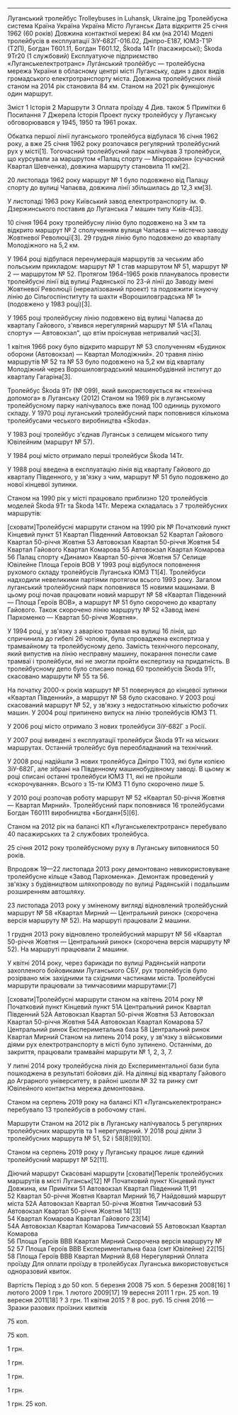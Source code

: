 ----

Луганський тролейбус
Trolleybuses in Luhansk, Ukraine.jpg
Тролейбусна система
Країна	Україна Україна
Місто	 Луганськ
Дата відкриття	25 січня 1962 (60 років)
Довжина контактної мережі	84 км (на 2014)
Моделі тролейбусів в експлуатації	ЗіУ-682Г-016.02, Дніпро-Е187, ЮМЗ-Т1Р (Т2П), Богдан Т601.11, Богдан Т601.12, Škoda 14Tr (пасажирські); Škoda 9Tr20 (1 службовий)
Експлуатуюче підприємство	«Луганськелектротранс»
Лугáнський тролéйбус — тролейбусна мережа України в обласному центрі місті Луганську, один з двох видів громадського електротранспорту міста. Довжина тролейбусних ліній станом на 2014 рік становила 84 км. Станом на 2021 рік функціонує один маршрут.


Зміст
1	Історія
2	Маршрути
3	Оплата проїзду
4	Див. також
5	Примітки
6	Посилання
7	Джерела
Історія
Проект пуску тролейбусу у Луганську обговорювався у 1945, 1950 та 1961 роках.

Обкатка першої лінії луганського тролейбуса відбулася 16 січня 1962 року, а вже 25 січня 1962 року розпочався регулярний тролейбусний рух у місті[1]. Тогочасний тролейбусний парк налічував 3 тролейбуси, що курсували за маршрутом «Палац спорту — Мікрорайон» (сучасний Квартал Шевченка), довжина маршруту становила 11 км[2].

20 листопада 1962 року маршрут № 1 було подовжено від Палацу спорту до вулиці Чапаєва, довжина лінії збільшилась до 12,3 км[3].

У листопаді 1963 року Київський завод електротранспорту ім. Ф. Дзержинського поставив до Луганська 7 машин типу Київ-4[3].

10 січня 1964 року тролейбусну лінію було подовжено на 3 км та відкрито маршрут № 2 сполученням вулиця Чапаєва — містечко заводу Жовтневої Революції[3]. 29 грудня лінію було подовжено до кварталу Молодіжного на 5,2 км.

У 1964 році відбулася перенумерація маршрутів за чеським або польським прикладом: маршрут № 1 став маршрутом № 51, маршрут № 2 — маршрутом № 52. Протягом 1964–1965 років планувалось провести тролейбусні лінії від вулиці Радянської по 23-й лінії до Заводу імені Жовтневої Революції (нереалізований проект) та подовжити існуючу лінію до Сільгоспінституту та шахти «Ворошиловградська № 1» (подовжено у 1983 році)[3].

У 1965 році тролейбусну лінію подовжено від вулиці Чапаєва до кварталу Гайового, з'явився нерегулярний маршрут № 51А «Палац спорту» — Автовокзал", що втім проіснував нетривалий час[3].

1 квітня 1966 року було відкрито маршрут № 53 сполученням «Будинок оборони (Автовокзал) — Квартал Молодіжний». 20 травня лінію маршрутів № 52 та № 53 було подовжено на 5,2 км від кварталу Молодіжний через Ворошиловградський машинобудівний інститут до кварталу Гагаріна[3].


Тролейбус Škoda 9Tr (№ 099), який використовується як «технічна допомога» в Луганську (2012)
Станом на 1969 рік в луганському тролейбусному парку налічувалось вже понад 100 одиниць рухомого складу. У 1970 році луганський тролейбусний парк поповнився кількома тролейбусами чеського виробництва «Škoda».

У 1983 році тролейбус з'єднав Луганськ з селищем міського типу Ювілейним (маршрут № 57).

У 1984 році місто отримало перші тролейбуси Škoda 14Tr.

У 1988 році введена в експлуатацію лінія від кварталу Гайового до кварталу Південного, у зв'язку з чим, маршрут № 51 було подовжено до нової кінцевої зупинки.

Станом на 1990 рік у місті працювало приблизно 120 тролейбусів моделей Škoda 9Tr та Škoda 14Tr. Мережа складалась з 7 тролейбусних маршрутів:

[сховати]Тролейбусні маршрути станом на 1990 рік
№	Початковий пункт	Кінцевий пункт
51	Квартал Південний	Автовокзал
52	Квартал Гайового	Квартал 50-річчя Жовтня
53	Автовокзал	Квартал 50-річчя Жовтня
54	Квартал Гайового	Квартал Комарова
55	Автовокзал	Квартал Комарова
56	Палац спорту «Динамо»	Квартал 50-річчя Жовтня
57	Селище Ювілейне	Площа Героів ВОВ
У 1993 році відбулося поповнення рухомого складу тролейбусів Луганська ЮМЗ Т1[4]. Тролейбуси надходили невеликими партіями протягом всього 1993 року. Загалом луганський тролейбусний парк поповнився 15 новими машинами. В цьому році почав працювати новий маршрут № 58 «Квартал Південний — Площа Героїв ВОВ», а маршрут № 51 було скорочено до кварталу Гайового. Також скорочено лінію маршруту № 52 «Завод імені Пархоменко — Квартал 50-річчя Жовтня».

У 1994 році, у зв'язку з аварією трамвая на вулиці 16 лінія, що спричинила до гибелі 26 чоловік, була спроваджена експертиза у трамвайному та тролейбусному депо. Замість технічного персоналу, який випустив на лінію несправну машину, покарання понесли саме трамваї і тролейбуси, які не змогли пройти експертизу на придатність. В тролейбусному депо було списано понад 60 тролейбусів Škoda 9Tr, скасовано маршрути № 55 та 56.

На початку 2000-х років маршрут № 51 повернувся до кінцевої зупинки «Квартал Південний», а маршрут № 58 було скасовано. У 2003 році скасований маршрут № 52, у зв'язку з недостатньою кількістю робочих машин. У 2004 році припинено випуск на лінію тролейбусів ЮМЗ Т1.

У 2006 році місто отримало 3 нових тролейбуси ЗіУ-682Г з Росії.

У 2007 році виведені з експлуатації тролейбуси Škoda 9Tr на міських маршрутах. Останній тролейбус був переобладнаний на технічний.

У 2008 році надійшли 3 нових тролейбуса Дніпро Т103, які були копією ЗіУ-682Г, але зібрані на Південному машинобудівному заводі. В цьому ж році списані останні тролейбуси ЮМЗ Т1, які не пройшли «скорочування». Всього з 15-ти ЮМЗ Т1 було скорочено лише 5.

У 2010 році розпочав роботу маршрут № 52 «Квартал 50-річчя Жовтня — Квартал Мирний». Тролейбусний парк поповнився 16 тролейбусами Богдан Т60111 виробництва «Богдан»[5][6].

Станом на 2012 рік на балансі КП «Луганськелектротранс» перебувало 40 пасажирських та 2 службових тролейбуса.

25 січня 2012 року тролейбусному руху в Луганську виповнилося 50 років.

Впродовж 19—22 листопада 2013 року демонтовано невикористовуване тролейбусне кільце «Завод Пархоменка». Демонтаж проведений у зв'язку з будівництвом шляхопроводу по вулиці Радянській і подальшим розширенням автошляху.

23 листопада 2013 року у зміненому вигляді відновлений тролейбусний маршрут № 58 «Квартал Мирний — Центральний ринок» (скорочена версія маршруту № 52). На маршруті працювали 2 машини.

1 грудня 2013 року відновлено тролейбусний маршрут № 56 «Квартал 50-річчя Жовтня — Центральний ринок» (скорочена версія маршруту № 52). На маршруті працювали 2 машини.

У квітні 2014 року, через барикади по вулиці Радянській напроти захопленого бойовиками Луганського СБУ, рух тролейбусів було розірвано між західними та східними частинами міста. Тролейбусні маршрути працювали за тимчасовими маршрутами:[7]

[сховати]Тролейбусні маршрути станом на квітень 2014 року
№	Початковий пункт	Кінцевий пункт
51А	Центральний ринок	Квартал Південний
52А	Автовокзал	Квартал 50-річчя Жовтня
53	Автовокзал	Квартал 50-річчя Жовтня
54А	Автовокзал	Квартал Комарова
57	Центральний ринок	Експериметальна база
58	Центральний ринок	Квартал Мирний
Станом на липень 2014 року, у зв'язку з військовими діями рух електротранспорту в місті було зупинено. Останніми, до закриття, працювали трамвайні маршрути № 1, 2, 3, 7.

У липні 2014 року тролейбусна лінія до Експериментальної бази була пошкоджена в результаті бойових дій. На ділянці від кварталу Гайового до Аграрного університету, в районі школи № 32 та ринку смт Ювілейного контактна мережа демонтована.

Станом на серпень 2019 року на балансі КП «Луганськелектротранс» перебувало 13 тролейбусів в робочому стані.

Маршрути
Станом на 2012 рік в Луганську налічувалось 5 регулярних тролейбусних маршрутів та 1 нерегулярний. У 2018 році діяли 3 тролейбусних маршрута № 51, 52 і 58[8][9][10].

Станом на серпень 2019 року у Луганську працює лише єдиний тролейбусний маршрут № 52[11].

   Діючий маршрут
   Скасовані маршрути
[сховати]Перелік тролейбусних маршрутів в місті Луганськ[12]
№	Початковий пункт	Кінцевий пункт	Довжина, км	Примітки
51	Автовокзал	Квартал Південний	11,91	
52	Квартал 50-річчя Жовтня	Квартал Мирний	16,7	Найдовший маршрут міста
52А	Автовокзал	Квартал 50-річчя Жовтня		Тимчасовий
53	Автовокзал	Квартал 50-річчя Жовтня	14[13]	
54	Квартал Комарова	Квартал Гайового	23[14]	
54А	Автовокзал	Квартал Комарова		Тимчасовий
55	Автовокзал	Квартал Комарова		
56	Площа Героїв ВВВ	Квартал Мирний		Скорочена версія маршруту № 52
57	Площа Героїв ВВВ	Експериментальна база
(смт Ювілейне)	22[15]	
58	Площа Героїв ВВВ	Квартал Мирний	8,68	Нерегулярний
Оплата проїзду
Для оплати проїзду в тролейбусах Луганська використовується одноразовий квиток.

Вартість	Період
з	до
50 коп.		5 березня 2008
75 коп.	5 березня 2008[16]	1 лютого 2009
1 грн.	1 лютого 2009[17]	19 вересня 2011
1 грн. 25 коп.	19 вересня 2011[18]	?
3 грн.	11 квітня 2015	?
8 рос. руб.	15 січня 2016	—
Зразки разових проїзних квитків

75 коп.

 

75 коп.

 

1 грн.

 

1 грн.

 

1 грн.

 

1 грн.

 

1 грн. 25 коп.


